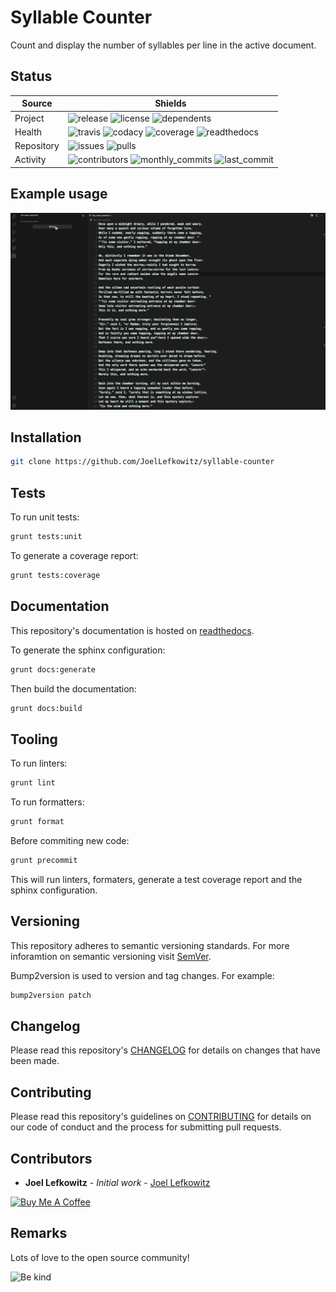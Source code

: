 # Syllable Counter

Count and display the number of syllables per line in the active document.

## Status

| Source     | Shields                                                                                                            |
| ---------- | ------------------------------------------------------------------------------------------------------------------ |
| Project    | ![release][release_shield] ![license][license_shield] ![dependents][dependents_shield]                             |
| Health     | ![travis][travis_shield] ![codacy][codacy_shield] ![coverage][coverage_shield] ![readthedocs][readthedocs_shield]  |
| Repository | ![issues][issues_shield] ![pulls][pulls_shield]                                                                    |
| Activity   | ![contributors][contributors_shield] ![monthly_commits][monthly_commits_shield] ![last_commit][last_commit_shield] |

## Example usage

![Example usage][example]

## Installation

```bash
git clone https://github.com/JoelLefkowitz/syllable-counter
```

## Tests

To run unit tests:

```bash
grunt tests:unit
```

To generate a coverage report:

```bash
grunt tests:coverage
```

## Documentation

This repository's documentation is hosted on [readthedocs][readthedocs].

To generate the sphinx configuration:

```bash
grunt docs:generate
```

Then build the documentation:

```bash
grunt docs:build
```

## Tooling

To run linters:

```bash
grunt lint
```

To run formatters:

```bash
grunt format
```

Before commiting new code:

```bash
grunt precommit
```

This will run linters, formaters, generate a test coverage report and the sphinx configuration.

## Versioning

This repository adheres to semantic versioning standards.
For more inforamtion on semantic versioning visit [SemVer][semver].

Bump2version is used to version and tag changes.
For example:

```bash
bump2version patch
```

## Changelog

Please read this repository's [CHANGELOG](CHANGELOG.md) for details on changes that have been made.

## Contributing

Please read this repository's guidelines on [CONTRIBUTING](CONTRIBUTING.md) for details on our code of conduct and the process for submitting pull requests.

## Contributors

- **Joel Lefkowitz** - _Initial work_ - [Joel Lefkowitz][joellefkowitz]

[![Buy Me A Coffee][coffee_button]][coffee]

## Remarks

Lots of love to the open source community!

![Be kind][be_kind]

<!-- Github links -->

[pulls]: https://github.com/JoelLefkowitz/syllable-counter/pulls
[issues]: https://github.com/JoelLefkowitz/syllable-counter/issues
[example]: https://github.com/JoelLefkowitz/syllable-counter/raw/master/example.gif

<!-- External links -->

[readthedocs]: https://syllable-counter.readthedocs.io/en/latest/
[semver]: http://semver.org/
[coffee]: https://www.buymeacoffee.com/joellefkowitz
[coffee_button]: https://cdn.buymeacoffee.com/buttons/default-blue.png
[be_kind]: https://media.giphy.com/media/osAcIGTSyeovPq6Xph/giphy.gif

<!-- Acknowledgments -->

[joellefkowitz]: https://github.com/JoelLefkowitz

<!-- Project shields -->

[release_shield]: https://img.shields.io/github/v/tag/joellefkowitz/syllable-counter
[license_shield]: https://img.shields.io/github/license/joellefkowitz/syllable-counter
[dependents_shield]: https://img.shields.io/librariesio/dependent-repos/pypi/syllable-counter

<!-- Health shields -->

[travis_shield]: https://img.shields.io/travis/joellefkowitz/syllable-counter
[codacy_shield]: https://img.shields.io/codacy/coverage/syllable-counter
[coverage_shield]: https://img.shields.io/codacy/grade/syllable-counter
[readthedocs_shield]: https://img.shields.io/readthedocs/syllable-counter

<!-- Repository shields -->

[issues_shield]: https://img.shields.io/github/issues/joellefkowitz/syllable-counter
[pulls_shield]: https://img.shields.io/github/issues-pr/joellefkowitz/syllable-counter

<!-- Activity shields -->

[contributors_shield]: https://img.shields.io/github/contributors/joellefkowitz/syllable-counter
[monthly_commits_shield]: https://img.shields.io/github/commit-activity/m/joellefkowitz/syllable-counter
[last_commit_shield]: https://img.shields.io/github/last-commit/joellefkowitz/syllable-counter
